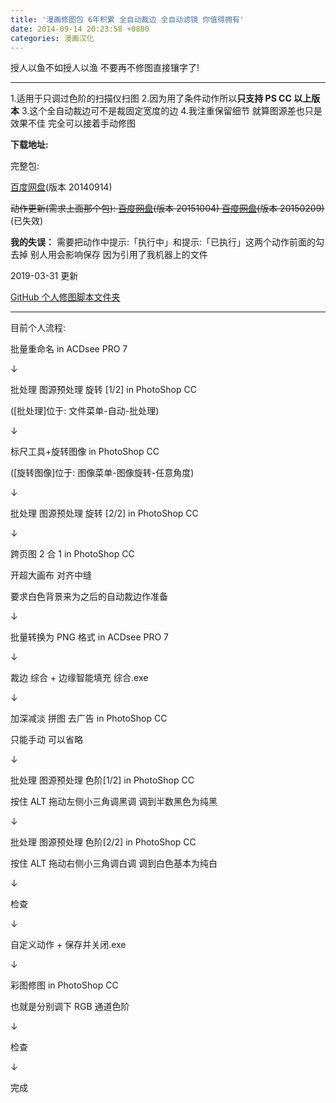 ```yaml
---
title: '漫画修图包 6年积累 全自动裁边 全自动滤镜 你值得拥有'
date: 2014-09-14 20:23:58 +0800
categories: 漫画汉化
---
```


授人以鱼不如授人以渔 不要再不修图直接镶字了!

---

1.适用于只调过色阶的扫描仪扫图 2.因为用了条件动作所以**只支持 PS CC 以上版本** 3.这个全自动裁边可不是裁固定宽度的边 4.我注重保留细节 就算图源差也只是效果不佳 完全可以接着手动修图

**下载地址:**

完整包:

[百度网盘](http://pan.baidu.com/s/1kTl31cF '百度网盘')(版本 20140914)

~~动作更新(需求上面那个包): [百度网盘](http://pan.baidu.com/s/1E28EU '百度网盘')(版本 20151004) [百度网盘](http://pan.baidu.com/s/14g4GI '百度网盘')(版本 20150209)~~(已失效)

**我的失误：** 需要把动作中提示:「执行中」和提示:「已执行」这两个动作前面的勾去掉 别人用会影响保存 因为引用了我机器上的文件

2019-03-31 更新

[GitHub 个人修图脚本文件夹](https://github.com/NateScarlet/Scripts/tree/master/image-retouch)

---

目前个人流程:

批量重命名 in ACDsee PRO 7

↓

批处理 图源预处理 旋转 [1/2] in PhotoShop CC

([批处理]位于: 文件菜单-自动-批处理)

↓

标尺工具+旋转图像 in PhotoShop CC

([旋转图像]位于: 图像菜单-图像旋转-任意角度)

↓

批处理 图源预处理 旋转 [2/2] in PhotoShop CC

↓

跨页图 2 合 1 in PhotoShop CC

开超大画布 对齐中缝

要求白色背景来为之后的自动裁边作准备

↓

批量转换为 PNG 格式 in ACDsee PRO 7

↓

裁边 综合 + 边缘智能填充 综合.exe

↓

加深减淡 拼图 去广告 in PhotoShop CC

只能手动 可以省略

↓

批处理 图源预处理 色阶[1/2] in PhotoShop CC

按住 ALT 拖动左侧小三角调黑调 调到半数黑色为纯黑

↓

批处理 图源预处理 色阶[2/2] in PhotoShop CC

按住 ALT 拖动右侧小三角调白调 调到白色基本为纯白

↓

检查

↓

自定义动作 + 保存并关闭.exe

↓

彩图修图 in PhotoShop CC

也就是分别调下 RGB 通道色阶

↓

检查

↓

完成
